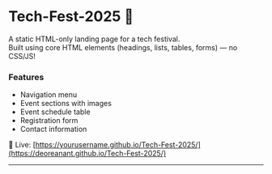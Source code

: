 # Tech-Fest-2025 🎉

 A static HTML-only landing page for a tech festival.  
 Built using core HTML elements (headings, lists, tables, forms) — no CSS/JS!

### Features
- Navigation menu
- Event sections with images
- Event schedule table
- Registration form
- Contact information

🔗 Live: [https://yourusername.github.io/Tech-Fest-2025/](https://deoreanant.github.io/Tech-Fest-2025/)

---
